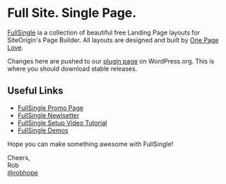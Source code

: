# Full Site. Single Page. 

[FullSingle](https://onepagelove.com/fullsingle) ia a collection of beautiful free Landing Page layouts for SiteOrigin's Page Builder. All layouts are designed and built by [One Page Love](https://onepagelove.com). 

Changes here are pushed to our [plugin page](https://wordpress.org/plugins/fullsingle/) on WordPress.org. This is where you should download stable releases.

## Useful Links

* [FullSingle Promo Page](https://onepagelove.com/fullsingle)
* [FullSingle Newlsetter](https://onepagelove.com/go/fullsingle-newsletter)
* [FullSingle Setup Video Tutorial](https://onepagelove.com/go/fullsingle-setup)
* [FullSingle Demos](https://demo.onepagelove.com/fullsingle)

Hope you can make something awesome with FullSingle!

Cheers,  
Rob  
[@robhope](https://twitter.com/robhope)  
